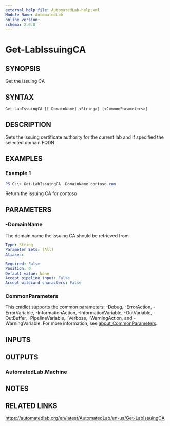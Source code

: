 ```yaml
---
external help file: AutomatedLab-help.xml
Module Name: AutomatedLab
online version:
schema: 2.0.0
---
```


# Get-LabIssuingCA

## SYNOPSIS
Get the issuing CA

## SYNTAX

```
Get-LabIssuingCA [[-DomainName] <String>] [<CommonParameters>]
```

## DESCRIPTION
Gets the issuing certificate authority for the current lab and if specified the selected domain FQDN

## EXAMPLES

### Example 1
```powershell
PS C:\> Get-LabIssuingCA -DomainName contoso.com
```

Return the issuing CA for contoso

## PARAMETERS

### -DomainName
The domain name the issuing CA should be retrieved from

```yaml
Type: String
Parameter Sets: (All)
Aliases:

Required: False
Position: 0
Default value: None
Accept pipeline input: False
Accept wildcard characters: False
```

### CommonParameters
This cmdlet supports the common parameters: -Debug, -ErrorAction, -ErrorVariable, -InformationAction, -InformationVariable, -OutVariable, -OutBuffer, -PipelineVariable, -Verbose, -WarningAction, and -WarningVariable. For more information, see [about_CommonParameters](http://go.microsoft.com/fwlink/?LinkID=113216).

## INPUTS

## OUTPUTS

### AutomatedLab.Machine
## NOTES

## RELATED LINKS
https://automatedlab.org/en/latest/AutomatedLab/en-us/Get-LabIssuingCA
